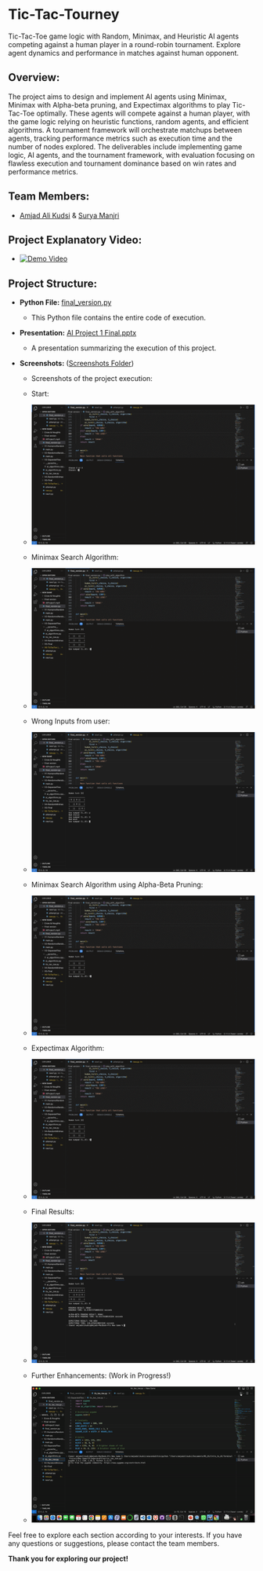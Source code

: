 # Tic-Tac-Tourney
Tic-Tac-Toe game logic with Random, Minimax, and Heuristic AI agents competing against a human player in a round-robin tournament. Explore agent dynamics and performance in matches against human opponent.

## Overview:

The project aims to design and implement AI agents using Minimax, Minimax with Alpha-beta pruning, and Expectimax algorithms to play Tic-Tac-Toe optimally. These agents will compete against a human player, with the game logic relying on heuristic functions, random agents, and efficient algorithms. A tournament framework will orchestrate matchups between agents, tracking performance metrics such as execution time and the number of nodes explored. The deliverables include implementing game logic, AI agents, and the tournament framework, with evaluation focusing on flawless execution and tournament dominance based on win rates and performance metrics.

## Team Members:

- [Amjad Ali Kudsi](https://github.com/AmjadKudsi) & [Surya Manjri](https://github.com/suryamanjri00)


## Project Explanatory Video:

- [![Demo Video](https://img.youtube.com/vi/WQJifk54LnY/0.jpg)](https://www.youtube.com/watch?v=WQJifk54LnY)

## Project Structure:

- **Python File:** [final_version.py](https://github.com/AmjadKudsi/Tic-Tac-Tourney/blob/main/final_version.py)
  - This Python file contains the entire code of execution.
 
- **Presentation:** [AI Project 1 Final.pptx](https://github.com/AmjadKudsi/Tic-Tac-Tourney/blob/main/AI%20Project%201%20Final.pptx)
  - A presentation summarizing the execution of this project.

- **Screenshots:** ([Screenshots Folder](https://github.com/AmjadKudsi/Tic-Tac-Tourney/tree/main/Screenshots))
  - Screenshots of the project execution:
  - Start:
  - ![Start](https://github.com/AmjadKudsi/Tic-Tac-Tourney/blob/main/Screenshots/Start.gif)

  - Minimax Search Algorithm:
  - ![Minimax](https://github.com/AmjadKudsi/Tic-Tac-Tourney/blob/main/Screenshots/Minimax.gif)
 
  - Wrong Inputs from user:
  - ![WrongInput](https://github.com/AmjadKudsi/Tic-Tac-Tourney/blob/main/Screenshots/WrongInput.png)
 
  - Minimax Search Algorithm using Alpha-Beta Pruning:
  - ![AlphaBetaPruning](https://github.com/AmjadKudsi/Tic-Tac-Tourney/blob/main/Screenshots/AlphaBetaPruning.gif)
 
  - Expectimax Algorithm:
  - ![Expectimax](https://github.com/AmjadKudsi/Tic-Tac-Tourney/blob/main/Screenshots/Expectimax.gif)
 
  - Final Results:
  - ![Results](https://github.com/AmjadKudsi/Tic-Tac-Tourney/blob/main/Screenshots/Results.png)
 
  - Further Enhancements: (Work in Progress!)
  - ![Enhancements](https://github.com/AmjadKudsi/Tic-Tac-Tourney/blob/main/Screenshots/Enhancements.gif)


Feel free to explore each section according to your interests. If you have any questions or suggestions, please contact the team members.

**Thank you for exploring our project!**


